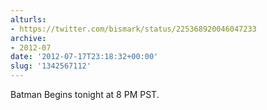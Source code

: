 ```yaml
---
alturls:
- https://twitter.com/bismark/status/225368920046047233
archive:
- 2012-07
date: '2012-07-17T23:18:32+00:00'
slug: '1342567112'
---
```


Batman Begins tonight at 8 PM PST.

